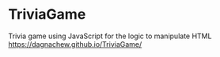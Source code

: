 # TriviaGame
Trivia game using JavaScript for the logic to manipulate HTML
https://dagnachew.github.io/TriviaGame/
